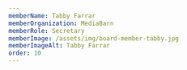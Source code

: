 ```yaml
---
memberName: Tabby Farrar
memberOrganization: MediaBarn
memberRole: Secretary
memberImage: /assets/img/board-member-tabby.jpg
memberImageAlt: Tabby Farrar
order: 10
---
```

